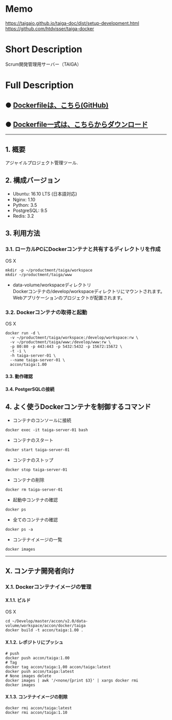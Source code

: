 # Memo
https://taigaio.github.io/taiga-doc/dist/setup-development.html
https://github.com/htdvisser/taiga-docker

# Short Description
Scrum開発管理用サーバー（TAIGA）

# Full Description

## ● [Dockerfileは、こちら(GitHub)](https://github.com/maemori/accon/blob/master/docker/taiga/Dockerfile)

## ● [Dockerfile一式は、こちらからダウンロード](https://kurobuta.jp/download/get/XX)

-----

## 1. 概要

アジャイルプロジェクト管理ツール.

## 2. 構成バージョン

 * Ubuntu: 16.10 LTS (日本語対応)
 * Nginx: 1.10
 * Python: 3.5
 * PostgreSQL: 9.5
 * Redis: 3.2

## 3. 利用方法

### 3.1. ローカルPCにDockerコンテナと共有するディレクトリを作成

 OS X
```bash:
mkdir -p ~/productment/taiga/workspace
mkdir ~/productment/taiga/www
```

 * data-volume/workspaceディレクトリ  
  Dockerコンテナの/develop/workspaceディレクトリにマウントされます。
  Webアプリケーションのプロジェクトが配置されます。

### 3.2. Dockerコンテナの取得と起動

 OS X
```bash:
docker run -d \
  -v ~/productment/taiga/workspace:/develop/workspace:rw \
  -v ~/productment/taiga/www:/develop/www:rw \
  -p 80:80 -p 443:443 -p 5432:5432 -p 15672:15672 \
  -t -i \
  -h taiga-server-01 \
  --name taiga-server-01 \
  accon/taiga:1.00
```

#### 3.3. 動作確認

#### 3.4. PostgerSQLの接続

## 4. よく使うDockerコンテナを制御するコマンド

* コンテナのコンソールに接続

```bash:
docker exec -it taiga-server-01 bash
```

* コンテナのスタート

```bash:
docker start taiga-server-01
```

* コンテナのストップ

```bash:
docker stop taiga-server-01
```

* コンテナの削除

```bash:
docker rm taiga-server-01
```

* 起動中コンテナの確認

```bash:
docker ps
```

* 全てのコンテナの確認

```bash:
docker ps -a
```

* コンテナイメージの一覧

```bash:
docker images
```

-----

## X. コンテナ開発者向け

### X.1. Dockerコンテナイメージの管理

#### X.1.1. ビルド

OS X
```bash:
cd ~/Develop/master/accon/v2.0/data-volume/workspace/accon/docker/taiga
docker build -t accon/taiga:1.00 .
```

#### X.1.2. レポジトリにプッシュ

```bash:
# push
docker push accon/taiga:1.00
# Tag
docker tag accon/taiga:1.00 accon/taiga:latest
docker push accon/taiga:latest
# None images delete
docker images | awk '/<none/{print $3}' | xargs docker rmi
docker images
```

#### X.1.3. コンテナイメージの削除

```
docker rmi accon/taiga:latest
docker rmi accon/taiga:1.10
```
